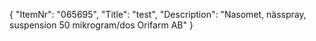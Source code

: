 {
  "ItemNr": "065695",
  "Title": "test",
  "Description": "Nasomet, nässpray, suspension 50 mikrogram/dos Orifarm AB"
}